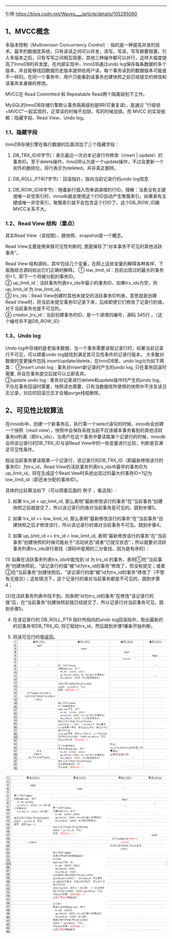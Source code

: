 

------
引用 https://blog.csdn.net/Waves___/article/details/105295060

## 1、MVCC概念

多版本控制（Multiversion Concurrency Control）: 指的是一种提高并发的技术。最早的数据库系统，只有读读之间可以并发，读写，写读，写写都要阻塞。引入多版本之后，只有写写之间相互阻塞，其他三种操作都可以并行，这样大幅度提高了InnoDB的并发度。在内部实现中，InnoDB通过undo log保存每条数据的多个版本，并且能够找回数据历史版本提供给用户读，每个事务读到的数据版本可能是不一样的。在同一个事务中，用户只能看到该事务创建快照之前已经提交的修改和该事务本身做的修改。

MVCC在 Read Committed 和 Repeatable Read两个隔离级别下工作。

MySQL的InnoDB存储引擎默认事务隔离级别是RR(可重复读)，是通过 "行级锁+MVCC"一起实现的，正常读的时候不加锁，写的时候加锁。而 MVCC 的实现依赖：隐藏字段、Read View、Undo log。

### 1.1、隐藏字段
InnoDB存储引擎在每行数据的后面添加了三个隐藏字段：

1. DB_TRX_ID(6字节)：表示最近一次对本记录行作修改（insert | update）的事务ID。至于delete操作，InnoDB认为是一个update操作，不过会更新一个另外的删除位，将行表示为deleted。并非真正删除。

2. DB_ROLL_PTR(7字节)：回滚指针，指向当前记录行的undo log信息

3. DB_ROW_ID(6字节)：随着新行插入而单调递增的行ID。理解：当表没有主键或唯一非空索引时，innodb就会使用这个行ID自动产生聚簇索引。如果表有主键或唯一非空索引，聚簇索引就不会包含这个行ID了。这个DB_ROW_ID跟MVCC关系不大。
### 1.2、Read View 结构（重点）
其实Read View（读视图），跟快照、snapshot是一个概念。

Read View主要是用来做可见性判断的, 里面保存了“对本事务不可见的其他活跃事务”。

Read View 结构源码，其中包括几个变量，在网上这些变量的解释各种各样，下面我结合源码给出它们正确的解释。
① low_limit_id：目前出现过的最大的事务ID+1，即下一个将被分配的事务ID。  
② up_limit_id：活跃事务列表trx_ids中最小的事务ID，如果trx_ids为空，则up_limit_id 为 low_limit_id。  
③ trx_ids：Read View创建时其他未提交的活跃事务ID列表。意思就是创建Read View时，将当前未提交事务ID记录下来，后续即使它们修改了记录行的值，对于当前事务也是不可见的。  
④ creator_trx_id：当前创建事务的ID，是一个递增的编号，源码 345行 。（这个编号并不是DB_ROW_ID）  
### 1.3、Undo log       
Undo log中存储的是老版本数据，当一个事务需要读取记录行时，如果当前记录行不可见，可以顺着undo log链找到满足其可见性条件的记录行版本。
大多数对数据的变更操作包括 insert/update/delete，在InnoDB里，undo log分为如下两类：
①insert undo log : 事务对insert新记录时产生的undo log, 只在事务回滚时需要, 并且在事务提交后就可以立即丢弃。  
②update undo log : 事务对记录进行delete和update操作时产生的undo log，不仅在事务回滚时需要，快照读也需要，只有当数据库所使用的快照中不涉及该日志记录，对应的回滚日志才会被purge线程删除。
  
## 2、可见性比较算法

在innodb中，创建一个新事务后，执行第一个select语句的时候，innodb会创建一个快照（read view），快照中会保存系统当前不应该被本事务看到的其他活跃事务id列表（即trx_ids）。当用户在这个事务中要读取某个记录行的时候，innodb会将该记录行的DB_TRX_ID与该Read View中的一些变量进行比较，判断是否满足可见性条件。

假设当前事务要读取某一个记录行，该记录行的DB_TRX_ID（即最新修改该行的事务ID）为trx_id，Read View的活跃事务列表trx_ids中最早的事务ID为up_limit_id，将在生成这个Read Vew时系统出现过的最大的事务ID+1记为low_limit_id（即还未分配的事务ID）。

具体的比较算法如下（可以照着后面的 例子 ，看这段）:

1. 如果 trx_id < up_limit_id, 那么表明“最新修改该行的事务”在“当前事务”创建快照之前就提交了，所以该记录行的值对当前事务是可见的。跳到步骤5。  

2. 如果 trx_id >= low_limit_id, 那么表明“最新修改该行的事务”在“当前事务”创建快照之后才修改该行，所以该记录行的值对当前事务不可见。跳到步骤4。  

3. 如果 up_limit_id <= trx_id < low_limit_id, 表明“最新修改该行的事务”在“当前事务”创建快照的时候可能处于“活动状态”或者“已提交状态”；所以就要对活跃事务列表trx_ids进行查找（源码中是用的二分查找，因为是有序的）：  

(1) 如果在活跃事务列表trx_ids中能找到 id 为 trx_id 的事务，表明①在“当前事务”创建快照前，“该记录行的值”被“id为trx_id的事务”修改了，但没有提交；或者②在“当前事务”创建快照后，“该记录行的值”被“id为trx_id的事务”修改了（不管有无提交）；这些情况下，这个记录行的值对当前事务都是不可见的，跳到步骤4；  

(2)在活跃事务列表中找不到，则表明“id为trx_id的事务”在修改“该记录行的值”后，在“当前事务”创建快照前就已经提交了，所以记录行对当前事务可见，跳到步骤5。  

4. 在该记录行的 DB_ROLL_PTR 指针所指向的undo log回滚段中，取出最新的的旧事务号DB_TRX_ID, 将它赋给trx_id，然后跳到步骤1重新开始判断。  

5. 将该可见行的值返回。  
![d-4-mysql-MVCC-1.png](imgs/d-4-mysql-MVCC-1.png)

![d-4-mysql-MVCC-2.png](imgs/d-4-mysql-MVCC-2.png)